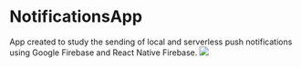 # NotificationsApp
App created to study the sending of local and serverless push notifications using Google Firebase and React Native Firebase.
<img src="./Readme_Assets/Screenshot_2022-03-04-14-02-37-279_com.notificationsapp.jog"/>
